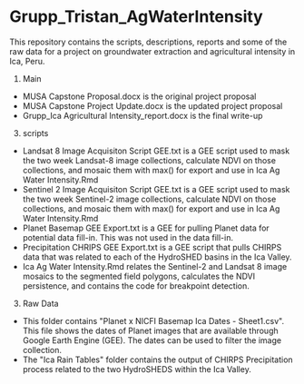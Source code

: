 # Grupp_Tristan_AgWaterIntensity

This repository contains the scripts, descriptions, reports and some of the raw data for a project on groundwater extraction and agricultural intensity in Ica, Peru.

1. Main
- MUSA Capstone Proposal.docx is the original project proposal
- MUSA Capstone Project Update.docx is the updated project proposal
- Grupp_Ica Agricultural Intensity_report.docx is the final write-up

3. scripts
- Landsat 8 Image Acquisiton Script GEE.txt is a GEE script used to mask the two week Landsat-8 image collections, calculate NDVI on those collections, and mosaic them with max() for export and use in Ica Ag Water Intensity.Rmd
- Sentinel 2 Image Acquisiton Script GEE.txt is a GEE script used to mask the two week Sentinel-2 image collections, calculate NDVI on those collections, and mosaic them with max() for export and use in Ica Ag Water Intensity.Rmd
- Planet Basemap GEE Export.txt is a GEE for pulling Planet data for potential data fill-in. This was not used in the data fill-in.
- Precipitation CHRIPS GEE Export.txt is a GEE script that pulls CHIRPS data that was related to each of the HydroSHED basins in the Ica Valley.
- Ica Ag Water Intensity.Rmd relates the Sentinel-2 and Landsat 8 image mosaics to the segmented field polygons, calculates the NDVI persistence, and contains the code for breakpoint detection.

3. Raw Data
- This folder contains "Planet x NICFI Basemap Ica Dates - Sheet1.csv". This file shows the dates of Planet images that are available through Google Earth Engine (GEE). The dates can be used to filter the image collection.
- The "Ica Rain Tables" folder contains the output of CHIRPS Precipitation process related to the two HydroSHEDS within the Ica Valley. 
